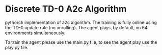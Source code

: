 # Discrete TD-0 A2c Algorithm



pythorch implementation of a2c algorithm. The training is fully online using the TD-0 update rule (no unrolling).
The agent plays, by default,  on 64 environments simultaneously. 

To train the agent please use the main.py file, to see the agent play use the play.py file.
